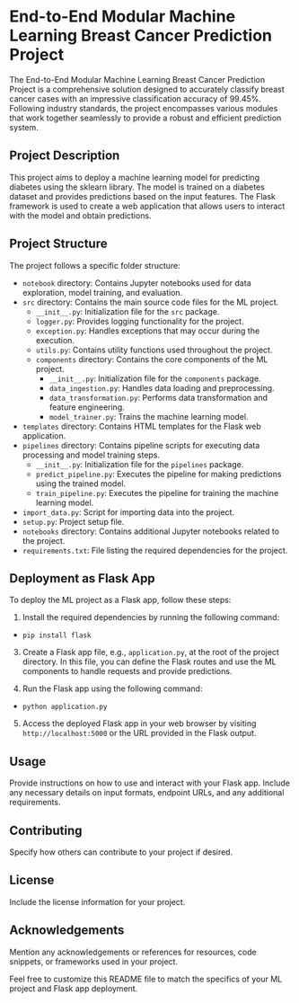 #  End-to-End Modular Machine Learning Breast Cancer Prediction Project

The End-to-End Modular Machine Learning Breast Cancer Prediction Project is a comprehensive solution designed to accurately classify breast cancer cases with an impressive classification accuracy of 99.45%. Following industry standards, the project encompasses various modules that work together seamlessly to provide a robust and efficient prediction system.

## Project Description

This project aims to deploy a machine learning model for predicting diabetes using the sklearn library. The model is trained on a diabetes dataset and provides predictions based on the input features. The Flask framework is used to create a web application that allows users to interact with the model and obtain predictions.

## Project Structure

The project follows a specific folder structure:

- `notebook` directory: Contains Jupyter notebooks used for data exploration, model training, and evaluation.
- `src` directory: Contains the main source code files for the ML project.
    - `__init__.py`: Initialization file for the `src` package.
    - `logger.py`: Provides logging functionality for the project.
    - `exception.py`: Handles exceptions that may occur during the execution.
    - `utils.py`: Contains utility functions used throughout the project.
    - `components` directory: Contains the core components of the ML project.
        - `__init__.py`: Initialization file for the `components` package.
        - `data_ingestion.py`: Handles data loading and preprocessing.
        - `data_transformation.py`: Performs data transformation and feature engineering.
        - `model_trainer.py`: Trains the machine learning model.
- `templates` directory: Contains HTML templates for the Flask web application.
- `pipelines` directory: Contains pipeline scripts for executing data processing and model training steps.
    - `__init__.py`: Initialization file for the `pipelines` package.
    - `predict_pipeline.py`: Executes the pipeline for making predictions using the trained model.
    - `train_pipeline.py`: Executes the pipeline for training the machine learning model.
- `import_data.py`: Script for importing data into the project.
- `setup.py`: Project setup file.
- `notebooks` directory: Contains additional Jupyter notebooks related to the project.
- `requirements.txt`: File listing the required dependencies for the project.

## Deployment as Flask App

To deploy the ML project as a Flask app, follow these steps:

1. Install the required dependencies by running the following command:
- `pip install flask`


3. Create a Flask app file, e.g., `application.py`, at the root of the project directory. In this file, you can define the Flask routes and use the ML components to handle requests and provide predictions.

4. Run the Flask app using the following command:
- `python application.py`


5. Access the deployed Flask app in your web browser by visiting `http://localhost:5000` or the URL provided in the Flask output.

## Usage

Provide instructions on how to use and interact with your Flask app. Include any necessary details on input formats, endpoint URLs, and any additional requirements.

## Contributing

Specify how others can contribute to your project if desired.

## License

Include the license information for your project.

## Acknowledgements

Mention any acknowledgements or references for resources, code snippets, or frameworks used in your project.

Feel free to customize this README file to match the specifics of your ML project and Flask app deployment.

